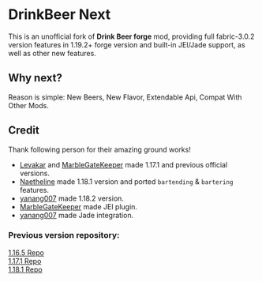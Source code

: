 # DrinkBeer Next
This is an unofficial fork of **Drink Beer forge** mod, 
providing full fabric-3.0.2 version features in 1.19.2+ forge version and built-in JEI/Jade support, as well as other new features.

## Why next?
Reason is simple: New Beers, New Flavor, Extendable Api, Compat With Other Mods.

## Credit
Thank following person for their amazing ground works!
* [Levakar](https://github.com/Lekavar) and [MarbleGateKeeper](https://github.com/MarbleGateKeeper) made 1.17.1 and previous official versions.
* [Naetheline](https://github.com/Naetheline) made 1.18.1 version and ported `bartending` & `bartering` features.
* [yanang007](https://github.com/yanang007) made 1.18.2 version.
* [MarbleGateKeeper](https://github.com/MarbleGateKeeper) made JEI plugin.
* [yanang007](https://github.com/yanang007)  made Jade integration.


### Previous version repository:
[1.16.5 Repo](https://github.com/Lekavar/DrinkBeer-Forge1.16.5-)  
[1.17.1 Repo](https://github.com/Lekavar/DrinkBeer-Forge1.17.1-)  
[1.18.1 Repo](https://github.com/Naetheline/DrinkBeer-Forge1.18.1)  